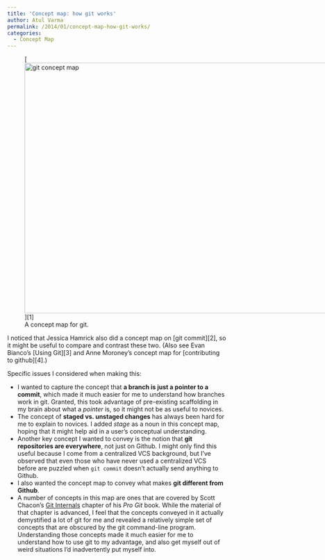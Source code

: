 ```yaml
---
title: 'Concept map: how git works'
author: Atul Varma
permalink: /2014/01/concept-map-how-git-works/
categories:
  - Concept Map
---
```

<figure id="attachment_5533" style="width: 707px;" class="wp-caption alignnone">[<img src="http://teaching.software-carpentry.org/wp-content/uploads/2014/01/git-concept-map-1024x836.jpg" alt="git concept map" width="707" height="577" class="size-large wp-image-5533" />][1]<figcaption class="wp-caption-text">A concept map for git.</figcaption></figure> 
I noticed that Jessica Hamrick also did a concept map on [git commit][2], so it might be useful to compare and contrast these two. (Also see Evan Bianco&#8217;s [Using Git][3] and Anne Moroney&#8217;s concept map for [contributing to github][4].)

Specific issues I considered when making this:

*   I wanted to capture the concept that **a branch is just a pointer to a commit**, which made it much easier for me to understand how branches work in git. Granted, this took advantage of pre-existing scaffolding in my brain about what a *pointer* is, so it might not be as useful to novices.
*   The concept of **staged vs. unstaged changes** has always been hard for me to explain to novices. I added *stage* as a noun in this concept map, hoping that it might help aid in a user&#8217;s conceptual understanding.
*   Another key concept I wanted to convey is the notion that **git repositories are everywhere**, not just on Github. I might only find this useful because I come from a centralized VCS background, but I&#8217;ve observed that even those who have never used a centralized VCS before are puzzled when `git commit` doesn&#8217;t actually send anything to Github.
*   I also wanted the concept map to convey what makes **git different from Github**.
*   A number of concepts in this map are ones that are covered by Scott Chacon&#8217;s [Git Internals][5] chapter of his *Pro Git* book. While the material of that chapter is advanced, I feel that the concepts conveyed in it actually demystified a lot of git for me and revealed a relatively simple set of concepts that are obscured by the git command-line program. Understanding those concepts made it much easier for me to understand how to use git to my advantage, and also get myself out of weird situations I&#8217;d inadvertently put myself into.

 [1]: http://teaching.software-carpentry.org/wp-content/uploads/2014/01/git-concept-map.jpg
 [2]: http://teaching.software-carpentry.org/2014/01/19/concept-map-git-commit/
 [3]: http://teaching.software-carpentry.org/2014/01/23/concept-map-using-git/
 [4]: http://teaching.software-carpentry.org/2014/01/22/concept-map-github-contribute-to-an-upstream-on-a-patch-branch/
 [5]: http://git-scm.com/book/en/Git-Internals

